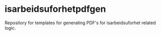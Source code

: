 # isarbeidsuforhetpdfgen
Repository for templates for generating PDF's for isarbeidsuforhet related logic.
